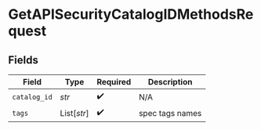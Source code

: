 # GetAPISecurityCatalogIDMethodsRequest


## Fields

| Field              | Type               | Required           | Description        |
| ------------------ | ------------------ | ------------------ | ------------------ |
| `catalog_id`       | *str*              | :heavy_check_mark: | N/A                |
| `tags`             | List[*str*]        | :heavy_check_mark: | spec tags names    |